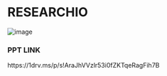 # RESEARCHIO
![image](https://user-images.githubusercontent.com/67590424/118359235-3b58c400-b5a0-11eb-8313-654793f5b739.png)

<H3> PPT LINK </H3>
https://1drv.ms/p/s!AraJhVVzlr53i0fZKTqeRagFih7B
